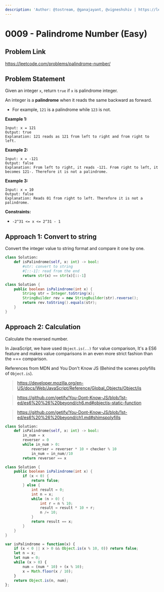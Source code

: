 ```yaml
---
description: 'Author: @tostream, @ganajayant, @vigneshshiv | https://leetcode.com/problems/palindrome-number/'
---
```


# 0009 - Palindrome Number (Easy)

## Problem Link

https://leetcode.com/problems/palindrome-number/

## Problem Statement

Given an integer `x`, return `true` if `x` is palindrome integer.

An integer is a **palindrome** when it reads the same backward as forward.

* For example, `121` is a palindrome while `123` is not.

**Example 1:**

```
Input: x = 121
Output: true
Explanation: 121 reads as 121 from left to right and from right to left.
```

**Example 2:**

```
Input: x = -121
Output: false
Explanation: From left to right, it reads -121. From right to left, it becomes 121-. Therefore it is not a palindrome.
```

**Example 3:**

```
Input: x = 10
Output: false
Explanation: Reads 01 from right to left. Therefore it is not a palindrome.
```

**Constraints:**

* `-2^31 <= x <= 2^31 - 1`

## Approach 1: Convert to string

Convert the integer value to string format and compare it one by one.

<Tabs>
<TabItem value="py" label="Python">
<SolutionAuthor name="@tostream"/>

```python
class Solution:
    def isPalindrome(self, x: int) -> bool:
        #str: convert to string
        #[::-1]: read from the end
        return str(x) == str(x)[::-1]
```
</TabItem>
<TabItem value="java" label="Java">
<SolutionAuthor name="@ganajayant"/>

```java
class Solution {
    public boolean isPalindrome(int x) {
        String str = Integer.toString(x);
        StringBuilder rev = new StringBuilder(str).reverse();
        return rev.toString().equals(str);
    }
}
```
</TabItem>
</Tabs>

## Approach 2: Calculation

Calculate the reversed number.

In JavaScript, we have used `Object.is(..)` for value comparison, It's a ES6 feature and makes value comparisons in an even more strict fashion than the === comparison.

References from MDN and You Don't Know JS (Behind the scenes polyfills of `Object.is`). 

> https://developer.mozilla.org/en-US/docs/Web/JavaScript/Reference/Global_Objects/Object/is

> https://github.com/getify/You-Dont-Know-JS/blob/1st-ed/es6%20%26%20beyond/ch6.md#objectis-static-function

> https://github.com/getify/You-Dont-Know-JS/blob/1st-ed/es6%20%26%20beyond/ch1.md#shimspolyfills

<Tabs>
<TabItem value="py" label="Python">
<SolutionAuthor name="@tostream"/>

```python
class Solution:
    def isPalindrome(self, x: int) -> bool:
        in_num = x
        reverser = 0
        while in_num > 0:
            reverser = reverser * 10 + checker % 10
            in_num = in_num//10
        return reverser == x
```
</TabItem>
<TabItem value="java" label="Java">
<SolutionAuthor name="@ganajayant"/>

```java
class Solution {
    public boolean isPalindrome(int x) {
        if (x < 0) {
            return false;
        } else {
            int result = 0;
            int n = x;
            while (n > 0) {
                int r = n % 10;
                result = result * 10 + r;
                n /= 10;
            }
            return result == x;
        }
    }
}
```
</TabItem>
<TabItem value="javascript" label="JavaScript">
<SolutionAuthor name="@MithunPrabhu777"/>

```javascript
var isPalindrome = function(x) {
    if (x < 0 || x > 0 && Object.is(x % 10, 0)) return false;
    let n = x;
    let num = 0;
    while (x > 0) {
        num = (num * 10) + (x % 10);
        x = Math.floor(x / 10);
    }
    return Object.is(n, num);
};
```
</TabItem>
</Tabs>
